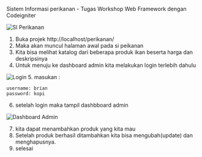 Sistem Informasi perikanan - Tugas Workshop Web Framework dengan Codeigniter

![SI Perikanan](https://scontent.fdps5-1.fna.fbcdn.net/v/t1.0-9/s960x960/90159737_2817554584999379_6137506500752441344_o.jpg?_nc_cat=107&_nc_sid=8024bb&_nc_ohc=nZHlN1P_flEAX-haP_M&_nc_ht=scontent.fdps5-1.fna&_nc_tp=7&oh=22545792474582cfb7cf10915c820824&oe=5E962991)

1. Buka projek http://localhost/perikanan/ 
2. Maka akan muncul halaman awal pada si peikanan
3. Kita bisa melihat katalog dari beberapa produk ikan beserta harga dan deskripsinya
4. Untuk menuju ke dashboard admin kita melakukan login terlebih dahulu

![Login](https://scontent.fdps5-1.fna.fbcdn.net/v/t1.0-9/89911580_2817578344997003_5940496415309430784_n.jpg?_nc_cat=102&_nc_sid=8024bb&_nc_ohc=A_NHlzyCf7UAX9Arya9&_nc_ht=scontent.fdps5-1.fna&oh=46eb2bd88d0a61694a2faff9409792c3&oe=5E976DC2)
5. masukan :
```
username: brian
password: kopi
``` 
6. setelah login maka tampil dashbboard admin

![Dashboard Admin](https://scontent.fdps5-1.fna.fbcdn.net/v/t1.0-9/s960x960/90142184_2817572154997622_2346764422522863616_o.jpg?_nc_cat=107&_nc_sid=8024bb&_nc_ohc=mpxqlw0WpD4AX_MOXsG&_nc_ht=scontent.fdps5-1.fna&_nc_tp=7&oh=01890fe583000342c6f7426bfd4fde5c&oe=5E972505)

7. kita dapat menambahkan produk yang kita mau
8. Setelah produk berhasil ditambahkan kita bisa mengubah(update) dan menghapusnya. 
9. selesai